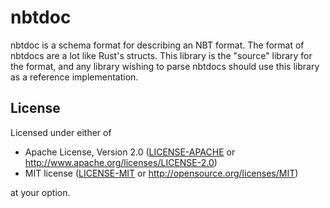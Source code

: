 # nbtdoc

nbtdoc is a schema format for describing an NBT format. The format of nbtdocs are a lot like Rust's structs. This library is the "source" library for the format, and any library wishing to parse nbtdocs should use this library as a reference implementation.

## License

Licensed under either of

-   Apache License, Version 2.0
    ([LICENSE-APACHE](LICENSE-APACHE) or http://www.apache.org/licenses/LICENSE-2.0)
-   MIT license
    ([LICENSE-MIT](LICENSE-MIT) or http://opensource.org/licenses/MIT)

at your option.